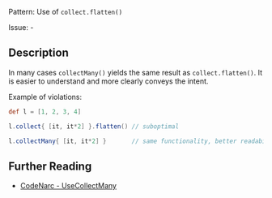 Pattern: Use of `collect.flatten()`

Issue: -

## Description

In many cases `collectMany()` yields the same result as `collect.flatten()`. It is easier to understand and more clearly conveys the intent.

Example of violations:

``` groovy
def l = [1, 2, 3, 4]

l.collect{ [it, it*2] }.flatten() // suboptimal

l.collectMany{ [it, it*2] }       // same functionality, better readability
```

## Further Reading

* [CodeNarc - UseCollectMany](http://codenarc.sourceforge.net/codenarc-rules-groovyism.html#UseCollectMany)